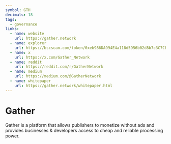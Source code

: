 ```yaml
---
symbol: GTH
decimals: 18
tags:
  - governance
links:
  - name: website
    url: https://gather.network
  - name: explorer
    url: https://bscscan.com/token/0xeb986DA994E4a118d5956b02d8b7c3C7CE373674
  - name: x
    url: https://x.com/Gather_Network
  - name: reddit
    url: https://reddit.com/r/GatherNetwork
  - name: medium
    url: https://medium.com/@GatherNetwork
  - name: whitepaper
    url: https://gather.network/whitepaper.html
---
```


# Gather

Gather is a platform that allows publishers to monetize without ads and provides businesses & developers access to cheap and reliable processing power.
